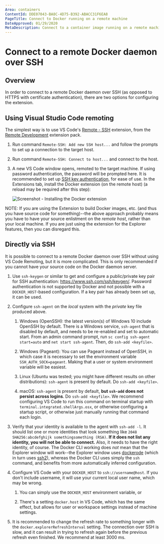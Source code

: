 ```yaml
---
Area: containers
ContentId: DDE07043-BA8C-4D75-B392-ABACC31F6EA8
PageTitle: Connect to Docker running on a remote machine
DateApproved: 01/29/2020
MetaDescription: Connect to a container image running on a remote machine, using Visual Studio Code.
---
```

# Connect to a remote Docker daemon over SSH

## Overview

In order to connect to a remote Docker daemon over SSH (as opposed to HTTPS with certificate authentication), there are two options for configuring the extension.

## Using Visual Studio Code remoting

The simplest way is to use VS Code's [Remote - SSH](https://marketplace.visualstudio.com/items?itemName=ms-vscode-remote.remote-ssh) extension, from the [Remote Development](https://marketplace.visualstudio.com/items?itemName=ms-vscode-remote.vscode-remote-extensionpack) extension pack.

1. Run command `Remote-SSH: Add new SSH host...` and follow the prompts to set up a connection to the target host.

1. Run command `Remote-SSH: Connect to host...` and connect to the host.

1. A new VS Code window opens, remoted to the target machine. If using password authentication, the password will be prompted here. It is recommended to set up [SSH key authentication](https://www.ssh.com/ssh/public-key-authentication), for ease of use. In the Extensions tab, install the Docker extension (on the remote host) (a reload may be required after this step):

   ![Screenshot - Installing the Docker extension](images/ssh/install-in-ssh.png)

NOTE: If you are using the Extension to build Docker images, etc. (and thus you have source code for something)--the above approach probably means you have to have your source enlistment on the _remote host_, rather than your local machine. If you are just using the extension for the Explorer features, then you can disregard this.

## Directly via SSH

It is possible to connect to a remote Docker daemon over SSH without using VS Code Remoting, but it is more complicated. This is only recommended if you cannot have your source code on the Docker daemon server.

1. Use `ssh-keygen` or similar to get and configure a public/private key pair for SSH authentication: https://www.ssh.com/ssh/keygen/. Password authentication is not supported by Docker and not possible with a `DOCKER_HOST`-based configuration. If a key pair has already been set up, it can be used.

1. Configure `ssh-agent` on the _local_ system with the _private_ key file produced above.

    1. Windows (OpenSSH): the latest version(s) of Windows 10 include OpenSSH by default. There is a Windows service, `ssh-agent` that is disabled by default, and needs to be re-enabled and set to automatic start. From an admin command prompt, run `sc config ssh-agent start=auto` and `net start ssh-agent`. Then, do `ssh-add <keyfile>`.

    1. Windows (Pageant): You can use Pageant instead of OpenSSH, in which case it is necessary to set the environment variable `SSH_AUTH_SOCK=pageant`. Making that a user or system environment variable will be easiest.

    1. Linux (Ubuntu was tested; you might have different results on other distributions): `ssh-agent` is present by default. Do `ssh-add <keyfile>`.

    1. macOS: `ssh-agent` is present by default, **but `ssh-add` does not persist across logins**. Do `ssh-add <keyfile>`. We recommend configuring VS Code to run this command on terminal startup with `terminal.integrated.shellArgs.osx`, or otherwise configuring a startup script, or otherwise just manually running that command each login.

1. Verify that your identity is available to the agent with `ssh-add -l`. It should list one or more identities that look something like `2048 SHA256:abcdefghijk somethingsomething (RSA)`. **If it does not list any identity, you will not be able to connect.** Also, it needs to have the right identity, of course. The Docker CLI working does _not_ mean that the Explorer window will work--the Explorer window uses [dockerode](https://www.npmjs.com/package/dockerode) (which in turn uses [ssh2](https://www.npmjs.com/package/ssh2)), whereas the Docker CLI uses simply the `ssh` command, and benefits from more automatically inferred configuration.

1. Configure VS Code with your `DOCKER_HOST` to `ssh://username@host`. If you don't include username, it will use your current local user name, which may be wrong.

    1. You can simply use the `DOCKER_HOST` environment variable, or

    1. There's a setting `docker.host` in VS Code, which has the same effect, but allows for user or workspace settings instead of machine settings.

1. It is recommended to change the refresh rate to something longer with the `docker.explorerRefreshInterval` setting. The connection over SSH is slow, and it can result in trying to refresh again before the previous refresh even finished. We recommend at least 3000 ms.
